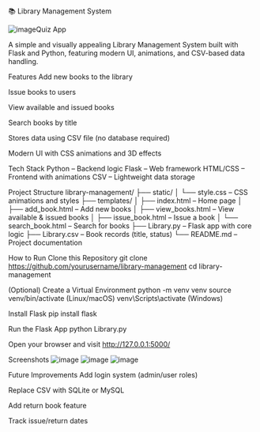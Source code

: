 📚 Library Management System

![image](https://github.com/user-attachments/assets/e1ab9f17-6bae-403b-8119-9611bd15761b)Quiz App

A simple and visually appealing Library Management System built with Flask and Python, featuring modern UI, animations, and CSV-based data handling.

Features
Add new books to the library

Issue books to users

View available and issued books

Search books by title

Stores data using CSV file (no database required)

Modern UI with CSS animations and 3D effects

Tech Stack
Python – Backend logic
Flask – Web framework
HTML/CSS – Frontend with animations
CSV – Lightweight data storage

Project Structure
library-management/
├── static/
│ └── style.css – CSS animations and styles
├── templates/
│ ├── index.html – Home page
│ ├── add_book.html – Add new books
│ ├── view_books.html – View available & issued books
│ ├── issue_book.html – Issue a book
│ └── search_book.html – Search for books
├── Library.py – Flask app with core logic
├── Library.csv – Book records (title, status)
└── README.md – Project documentation

How to Run
Clone this Repository
git clone https://github.com/yourusername/library-management
cd library-management

(Optional) Create a Virtual Environment
python -m venv venv
source venv/bin/activate (Linux/macOS)
venv\Scripts\activate (Windows)

Install Flask
pip install flask

Run the Flask App
python Library.py

Open your browser and visit
http://127.0.0.1:5000/

Screenshots
![image](https://github.com/user-attachments/assets/ad7d7eec-2461-4d28-a29a-71d6916daa0e)
![image](https://github.com/user-attachments/assets/d9e9ecf9-b664-4055-88e2-64a47a6458b2)
![image](https://github.com/user-attachments/assets/5ba85a98-15d2-4309-b88b-4cfb2056ba69)

Future Improvements
Add login system (admin/user roles)

Replace CSV with SQLite or MySQL

Add return book feature

Track issue/return dates
